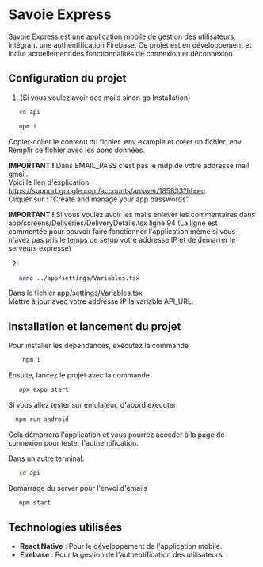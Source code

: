 # Savoie Express

Savoie Express est une application mobile de gestion des utilisateurs, intégrant une authentification Firebase. Ce projet est en développement et inclut actuellement des fonctionnalités de connexion et déconnexion.

## Configuration du projet
1.  (Si vous voulez avoir des mails sinon go Installation)
```bash 
   cd api
``` 
```bash 
   npm i
``` 
Copier-coller le contenu du fichier .env.example et créer un fichier .env  <br>
Remplir ce fichier avec les bons données.  <br>

**IMPORTANT !** Dans EMAIL_PASS c'est pas le mdp de votre addresse mail gmail.  <br>
Voici le lien d'explication:  
https://support.google.com/accounts/answer/185833?hl=en  <br>
Cliquer sur : "Create and manage your app passwords"  <br>

**IMPORTANT !** Si vous voulez avoir les mails enlever les commentaires dans app/screens/Deliveries/DeliveryDetails.tsx ligne 94
(La ligne est commentée pour pouvoir faire fonctionner l'application même si vous n'avez pas pris le temps de setup votre addresse IP et de demarrer le serveurs expresse)

2. 
```bash 
   nano ../app/settings/Variables.tsx
```  
Dans le fichier app/settings/Variables.tsx  <br>
Mettre à jour avec votre addresse IP la variable API_URL.


## Installation et lancement du projet

Pour installer les dépendances, exécutez la commande 
```bash 
    npm i
```

 Ensuite, lancez le projet avec la commande 
 ```bash 
    npx expo start
 ``` 
Si vous allez tester sur emulateur, d'abord executer:
  ```bash 
    npm run android
 ``` 

Cela démarrera l'application et vous pourrez accéder à la page de connexion pour tester l'authentification.

Dans un autre terminal:
 ```bash 
    cd api
 ``` 

Demarrage du server pour l'envoi d'emails
 ```bash 
    npm start
 ``` 

## Technologies utilisées

- **React Native** : Pour le développement de l'application mobile.
- **Firebase** : Pour la gestion de l'authentification des utilisateurs.


